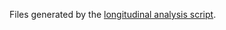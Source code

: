 Files generated by the [longitudinal analysis script](https://github.com/AlexandraBatzdorf/Neuroimaging/blob/main/Processing_Script.R).
